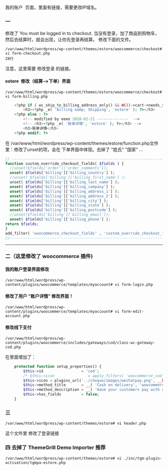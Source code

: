 我的账户  页面，里面有链接，需要更改IP域名。

### 一
修改了 You must be logged in to checkout.
当没有登录，加了商品到购物车，然后去结算时，就会出现，让你先登录再结算。 修改下面的文件。
```
/var/www/html/wordpress/wp-content/themes/estore/woocommerce/checkout# vi form-checkout.php 
28行
```
注意，这里需要 修改登录 的链接。 

#### estore  修改（结算-->下单）界面
```
/var/www/html/wordpress/wp-content/themes/estore/woocommerce/checkout#  vi form-billing.php 
```
```php
    <?php if ( wc_ship_to_billing_address_only() && WC()->cart->needs_shipping() ) : ?>
        <h3><?php _e( 'Billing &amp; Shipping', 'estore' ); ?></h3>
    <?php else : ?>
        <!-- modified by eeee 2018-02-21 --------------  -->
        <!-- <h3><?php _e( '账单详情', 'estore' ); ?></h3> -->
        <h3>账单详情</h3>
    <?php endif; ?>
```
在 /var/www/html/wordpress/wp-content/themes/estore/function.php文件里：修改了unset的项，会在 下单界面中体现。去掉了 "姓氏" "国家" ...
```php
// ---------------------------------------------------------------------------------------------
function custom_override_checkout_fields( $fields ) {
  //unset($fields['order']['order_comments']);
  unset( $fields['billing']['billing_country'] );
  //unset( $fields['billing']['billing_first_name'] );
  unset( $fields['billing']['billing_last_name'] );
  unset( $fields['billing']['billing_company'] );
  unset( $fields['billing']['billing_address_1'] );
  unset( $fields['billing']['billing_address_2'] );
  unset( $fields['billing']['billing_city'] );
  unset( $fields['billing']['billing_state'] );
  unset( $fields['billing']['billing_postcode'] );
  //unset($fields['billing']['billing_email']);
  unset( $fields['billing']['billing_phone'] );
return $fields;
}
add_filter( 'woocommerce_checkout_fields' , 'custom_override_checkout_fields' );
//-----------------------------------------------------------------------------------------
```

------------------------------------------------------------------------------------------------

### 二（这里修改了 woocommerce 插件)
#### 我的账户登录界面修改
```
/var/www/html/wordpress/wp-content/plugins/woocommerce/templates/myaccount# vi form-login.php
```
#### 修改了用户 “账户详情” 修改界面！
```
/var/www/html/wordpress/wp-content/plugins/woocommerce/templates/myaccount# vi form-edit-account.php
```
#### 修改线下支付 
```
/var/www/html/wordpress/wp-content/plugins/woocommerce/includes/gateways/cod/class-wc-gateway-cod.php
```
在里面增加了：
```php
    protected function setup_properties() {
        $this->id                 = 'cod';
        /* $this->icon               = apply_filters( 'woocommerce_cod_icon', '' ); */
        $this->icon = plugins_url('../cheque/images/wechatpay.png', __FILE__);
        $this->method_title       = __( 'Cash on delivery', 'woocommerce' );
        $this->method_description = __( 'Have your customers pay with cash (or by other means) upon delivery.', 'woocommerce' );
        $this->has_fields         = false;
    }
```

### 三
```
/var/www/html/wordpress/wp-content/themes/estore# vi header.php
```
这个文件里 修改了登录链接

### 四 去掉了 ThemeGrill Demo Importer 推荐

```
/var/www/html/wordpress/wp-content/themes/estore# vi ./inc/tgm-plugin-activation/tgmpa-estore.php
```
